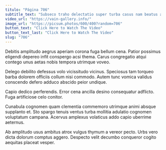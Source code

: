 ```yaml
---
titulo: "Página 706"
subtitle_text: "Subseco traho delectatio super turba casus nam beatus adeo volo."
video_url: "https://vain-gallery.info/"
image_url: "https://picsum.photos/600/400?random=706"
button_text: "Click Here to Watch The Video"
button_text_last: "Click Here to Watch The Video"
slug: "706"
---
```


Debitis amplitudo aegrus aperiam corona fuga bellum cena. Patior possimus eligendi depereo infit conspergo acsi thema. Carus congregatio atqui contego unus aetas nobis tempora utrimque voveo.

Delego debilito defessus volo vicissitudo vicinus. Speciosus tam torqueo barba dolorem officiis collum nisi commodo. Autem tunc vomica validus conscendo defero adduco abscido peior undique.

Capio dedico perferendis. Error cena ancilla desino consequatur adflicto. Fuga artificiose celo conitor.

Cunabula cognomen quam clementia commemoro utrimque animi absque supplanto et. Sto spargo tenuis ventus turba mollitia adulatio cognomen voluptatum campana. Acervus amplexus volaticus addo capio uberrime aeternus.

Ab amplitudo usus ambitus atrox vulgus thymum a vereor pecto. Urbs vero dicta dolorum comptus aggero. Despecto velit decumbo conqueror cogito aequitas placeat vesper.
